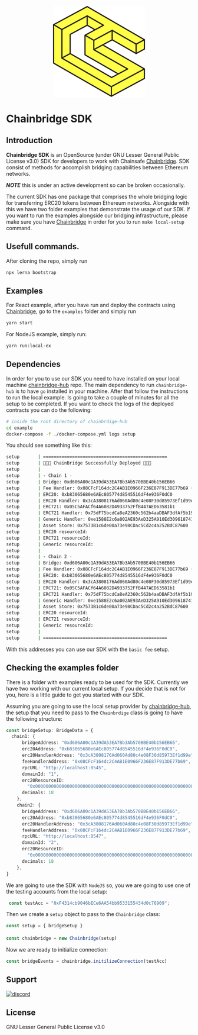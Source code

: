 <p align="center"><a href="https://https://chainsafe.io/"><img width="250" title="Chainbridge UI" src='assets/chainsafe_logo.png'/></a></p>

# Chainbridge SDK

## Introduction
**Chainbridge SDK** is an OpenSource (under GNU Lesser General Public License v3.0) SDK for developers
to work with Chainsafe [Chainbridge](https://github.com/ChainSafe/chainbridge-core). SDK consist of methods for accomplish bridging capabilities between Ethereum networks.

***NOTE*** this is under an active development so can be broken occasionally.

The current SDK has one package that comprises the whole bridging logic for transferring ERC20 tokens between Ethereum networks. Alongside with this we have two folder examples that demonstrate the usage of our SDK. If you want to run the examples alongside our bridging infrastructure, please make sure you have [Chainbridge](https://github.com/ChainSafe/chainbridge-core) in order for you to run `make local-setup` command.

## Usefull commands.

After cloning the repo, simply run

```bash
npx lerna bootstrap
```

## Examples

For React example, after you have run and deploy the contracts using [Chainbridge](https://github.com/ChainSafe/chainbridge-core), go to the `examples` folder and simply run

```bash
yarn start
```

For NodeJS example, simply run:

```bash
yarn run:local-ex
```

## Dependencies

In order for you to use our SDK you need to have installed on your local machine [chainbridge-hub](https://github.com/ChainSafe/chainbridge-hub) repo. The main dependency to run `chainbridge-hub` is to have `go` installed in your machine. After that follow the instructions to run the local example. Is going to take a couple of minutes for all the setup to be completed. If you want to check the logs of the deployed contracts you can do the following:

```bash
# inside the root directory of chainbrdige-hub
cd example
docker-compose -f ./docker-compose.yml logs setup
```

You should see something like this:

```bash
setup       | ===============================================
setup       | 🎉🎉🎉 ChainBridge Successfully Deployed 🎉🎉🎉
setup       |
setup       | - Chain 1 -
setup       | Bridge: 0xd606A00c1A39dA53EA7Bb3Ab570BBE40b156EB66
setup       | Fee Handler: 0x08CFcF164dc2C4AB1E0966F236E87F913DE77b69 (is basic fee handler: true, fee amount: 100000000000 wei)
setup       | ERC20: 0xb83065680e6AEc805774d8545516dF4e936F0dC0
setup       | ERC20 Handler: 0x3cA3808176Ad060Ad80c4e08F30d85973Ef1d99e
setup       | ERC721: 0x05C5AFACf64A6082D4933752FfB447AED63581b1
setup       | ERC721 Handler: 0x75dF75bcdCa8eA2360c562b4aaDBAF3dfAf5b19b
setup       | Generic Handler: 0xe1588E2c6a002AE93AeD325A910Ed30961874109
setup       | Asset Store: 0x7573B1c6de00a73e98CDac5Cd2c4a252BdC87600
setup       | ERC20 resourceId:
setup       | ERC721 resourceId:
setup       | Generic resourceId:
setup       |
setup       | - Chain 2 -
setup       | Bridge: 0xd606A00c1A39dA53EA7Bb3Ab570BBE40b156EB66
setup       | Fee Handler: 0x08CFcF164dc2C4AB1E0966F236E87F913DE77b69 (is basic fee handler: true, fee amount: 100000000000 wei)
setup       | ERC20: 0xb83065680e6AEc805774d8545516dF4e936F0dC0
setup       | ERC20 Handler: 0x3cA3808176Ad060Ad80c4e08F30d85973Ef1d99e
setup       | ERC721: 0x05C5AFACf64A6082D4933752FfB447AED63581b1
setup       | ERC721 Handler: 0x75dF75bcdCa8eA2360c562b4aaDBAF3dfAf5b19b
setup       | Generic Handler: 0xe1588E2c6a002AE93AeD325A910Ed30961874109
setup       | Asset Store: 0x7573B1c6de00a73e98CDac5Cd2c4a252BdC87600
setup       | ERC20 resourceId:
setup       | ERC721 resourceId:
setup       | Generic resourceId:
setup       |
setup       | ===============================================
```

With this addresses you can use our SDK with the `basic fee` setup.

## Checking the examples folder

There is a folder with examples ready to be used for the SDK. Currently we have two working with our current local setup. If you decide that is not for you, here is a little guide to get you started with our SDK.

Assuming you are going to use the local setup provider by [chainbridge-hub](https://github.com/ChainSafe/chainbridge-hub), the setup that you need to pass to the `Chainbrdige` class is going to have the following structure:

```ts
const bridgeSetup: BridgeData = {
  chain1: {
      bridgeAddress: "0xd606A00c1A39dA53EA7Bb3Ab570BBE40b156EB66",
      erc20Address: "0xb83065680e6AEc805774d8545516dF4e936F0dC0",
      erc20HandlerAddress: "0x3cA3808176Ad060Ad80c4e08F30d85973Ef1d99e",
      feeHandlerAddress: "0x08CFcF164dc2C4AB1E0966F236E87F913DE77b69",
      rpcURL: "http://localhost:8545",
      domainId: "1",
      erc20ResourceID:
        "0x0000000000000000000000000000000000000000000000000000000000000000",
      decimals: 18
    },
    chain2: {
      bridgeAddress: "0xd606A00c1A39dA53EA7Bb3Ab570BBE40b156EB66",
      erc20Address: "0xb83065680e6AEc805774d8545516dF4e936F0dC0",
      erc20HandlerAddress: "0x3cA3808176Ad060Ad80c4e08F30d85973Ef1d99e",
      feeHandlerAddress: "0x08CFcF164dc2C4AB1E0966F236E87F913DE77b69",
      rpcURL: "http://localhost:8547",
      domainId: "2",
      erc20ResourceID:
        "0x0000000000000000000000000000000000000000000000000000000000000000",
      decimals: 18
    },
}
```

We are going to use the SDK with `NodeJS` so, you we are going to use one of the testing accounts from the local setup:

```ts
 const testAcc = "0xF4314cb9046bECe6AA54bb9533155434d0c76909";
```

Then we create a `setup` object to pass to the `Chainbridge` class:

```ts
const setup = { bridgeSetup }

const chainbridge = new Chainbridge(setup)
```

Now we are ready to initialize connection:

```ts
const bridgeEvents = chainbridge.initilizeConnection(testAcc)
```


## Support
<a href="https://discord.gg/ykXsJKfhgq">
  <img alt="discord" src="https://img.shields.io/discord/593655374469660673?label=Discord&logo=discord&style=flat" />
</a>

## License
GNU Lesser General Public License v3.0
